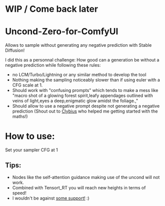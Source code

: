 # WIP / Come back later

# Uncond-Zero-for-ComfyUI

Allows to sample without generating any negative prediction with Stable Diffusion!

I did this as a personnal challenge: How good can a generation be without a negative prediction while following these rules:

- no LCM/Turbo/Lightning or any similar method to develop the tool
- Nothing making the sampling noticeably slower than if using euler with a CFG scale at 1.
- Should work with "confusing prompts" which tends to make a mess like "macro shot of a glowing forest spirit,leafy appendages outlined with veins of light,eyes a deep,enigmatic glow amidst the foliage.,"
- Should allow to use a negative prompt despite not generating a negative prediction (Shout out to [Clybius](https://github.com/Clybius) who helped me getting started with the maths!)

# How to use:

Set your sampler CFG at 1

## Tips:

- Nodes like the self-attention guidance making use of the uncond will not work.
- Combined with Tensort_RT you will reach new heights in terms of speed!
- I wouldn't be against [some support!](https://www.patreon.com/extraltodeus) :)


